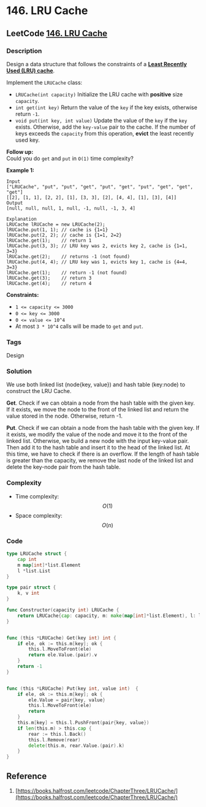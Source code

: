 # 146. LRU Cache

## LeetCode [146. LRU Cache](title)

### Description

Design a data structure that follows the constraints of a [**Least Recently Used \(LRU\) cache**](https://en.wikipedia.org/wiki/Cache_replacement_policies#LRU).

Implement the `LRUCache` class:

* `LRUCache(int capacity)` Initialize the LRU cache with **positive** size `capacity`.
* `int get(int key)` Return the value of the `key` if the key exists, otherwise return `-1`.
* `void put(int key, int value)` Update the value of the `key` if the `key` exists. Otherwise, add the `key-value` pair to the cache. If the number of keys exceeds the `capacity` from this operation, **evict** the least recently used key.

**Follow up:**  
Could you do `get` and `put` in `O(1)` time complexity?

**Example 1:**

```text
Input
["LRUCache", "put", "put", "get", "put", "get", "put", "get", "get", "get"]
[[2], [1, 1], [2, 2], [1], [3, 3], [2], [4, 4], [1], [3], [4]]
Output
[null, null, null, 1, null, -1, null, -1, 3, 4]

Explanation
LRUCache lRUCache = new LRUCache(2);
lRUCache.put(1, 1); // cache is {1=1}
lRUCache.put(2, 2); // cache is {1=1, 2=2}
lRUCache.get(1);    // return 1
lRUCache.put(3, 3); // LRU key was 2, evicts key 2, cache is {1=1, 3=3}
lRUCache.get(2);    // returns -1 (not found)
lRUCache.put(4, 4); // LRU key was 1, evicts key 1, cache is {4=4, 3=3}
lRUCache.get(1);    // return -1 (not found)
lRUCache.get(3);    // return 3
lRUCache.get(4);    // return 4
```

**Constraints:**

* `1 <= capacity <= 3000`
* `0 <= key <= 3000`
* `0 <= value <= 10^4`
* At most `3 * 10^4` calls will be made to `get` and `put`.

### Tags

Design

### Solution

We use both linked list \(node{key, value}\) and hash table \(key:node\) to construct the LRU Cache. 

**Get**. Check if we can obtain a node from the hash table with the given key. If it exists, we move the node to the front of the linked list and return the value stored in the node. Otherwise, return -1.

**Put**. Check if we can obtain a node from the hash table with the given key. If it exists, we modify the value of the node and move it to the front of the linked list. Otherwise, we build a new node with the input key-value pair. Then add it to the hash table and insert it to the head of the linked list. At this time, we have to check if there is an overflow. If the length of hash table is greater than the capacity, we remove the last node of the linked list and delete the key-node pair from the hash table.

### Complexity

* Time complexity: $$O(1)$$
* Space complexity: $$O(n)$$

### Code

```go
type LRUCache struct {
    cap int
    m map[int]*list.Element
    l *list.List
}

type pair struct {
    k, v int
}

func Constructor(capacity int) LRUCache {
    return LRUCache{cap: capacity, m: make(map[int]*list.Element), l: list.New()}
}


func (this *LRUCache) Get(key int) int {
    if ele, ok := this.m[key]; ok {
        this.l.MoveToFront(ele)
        return ele.Value.(pair).v
    }
    return -1
}


func (this *LRUCache) Put(key int, value int)  {
    if ele, ok := this.m[key]; ok {
        ele.Value = pair{key, value}
        this.l.MoveToFront(ele)
        return
    }
    this.m[key] = this.l.PushFront(pair{key, value})
    if len(this.m) > this.cap {
        rear := this.l.Back()
        this.l.Remove(rear)
        delete(this.m, rear.Value.(pair).k)
    }
}

```

## Reference

1. [https://books.halfrost.com/leetcode/ChapterThree/LRUCache/](https://books.halfrost.com/leetcode/ChapterThree/LRUCache/)

